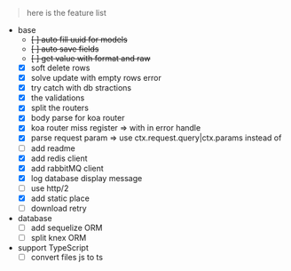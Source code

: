 > here is the feature list

- base
    - ~~[ ] auto fill uuid for models~~
    - ~~[ ] auto save fields~~
    - ~~[ ] get value with format and raw~~
    - [x] soft delete rows
    - [x] solve update with empty rows error
    - [x] try catch with db stractions
    - [x] the validations
    - [x] split the routers
    - [x] body parse for koa router
    - [x] koa router miss register => with in error handle
    - [x] parse request param => use ctx.request.query|ctx.params instead of
    - [ ] add readme
    - [x] add redis client
    - [x] add rabbitMQ client
    - [x] log database display message
    - [ ] use http/2
    - [x] add static place
    - [ ] download retry

- database
    - [ ] add sequelize ORM
    - [ ] split knex ORM
    
- support TypeScript
    - [ ] convert files js to ts
